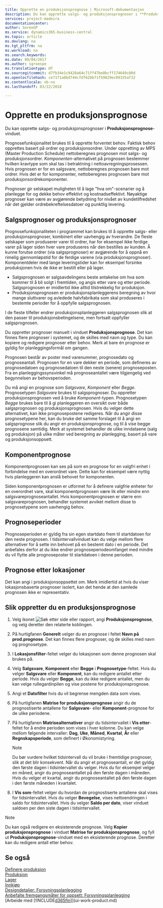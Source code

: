 ```yaml
---
title: Opprette en produksjonsprognose | Microsoft-dokumentasjon
description: Du kan opprette salgs- og produksjonsprognoser i **Produksjonsprognose**-vinduet.
services: project-madeira
documentationcenter: 
author: SorenGP
ms.service: dynamics365-business-central
ms.topic: article
ms.devlang: na
ms.tgt_pltfrm: na
ms.workload: na
ms.search.keywords: 
ms.date: 09/04/2017
ms.author: sgroespe
ms.translationtype: HT
ms.sourcegitcommit: d7fb34e1c9428a64c71ff47be8bcff174649c00d
ms.openlocfilehash: ce71f1a0bd744cfdf62bb71f59829ec09155af32
ms.contentlocale: nb-no
ms.lasthandoff: 03/22/2018

---
```

# <a name="create-a-production-forecast"></a>Opprette en produksjonsprognose
Du kan opprette salgs- og produksjonsprognoser i **Produksjonsprognose**-vinduet.  

Prognosefunksjonalitet brukes til å opprette forventet behov. Faktisk behov opprettes basert på ordrer og produksjonsordrer. Under oppretting av MPS (Master Production Schedule) nettoberegnes prognosen mot salgs- og produksjonsordrer. *Komponenten*-alternativet på prognosen bestemmer hvilken kravtype som skal tas i betraktning i nettoavregningsprosessen. Hvis prognosen er for en salgsvare, nettoberegnes prognosen bare mot ordrer. Hvis det er for komponenter, nettoberegnes prognosen bare mot produksjonsordrekomponenter.  

Prognoser gir selskapet muligheten til å lage "hva om"-scenarier og å planlegge for og dekke behov effektivt og kostnadseffektivt. Nøyaktige prognoser kan være av avgjørende betydning for nivået av kundetilfredshet når det gjelder ordrebekreftelsesdatoer og punktlig levering.  

## <a name="sales-forecasts-and-production-forecasts"></a>Salgsprognoser og produksjonsprognoser  
Prognosefunksjonaliteten i programmet kan brukes til å opprette salgs- eller produksjonsprognoser, kombinert eller uavhengig av hverandre. De fleste selskaper som produserer varer til ordrer, har for eksempel ikke ferdige varer på lager siden hver vare produseres når den bestilles av kunden. Å kunne forutse ordrer (via salgsprognoser) er avgjørende for å oppnå en rimelig gjennomløpstid for de ferdige varene (via produksjonsprognoser). Komponentdeler med lange leveringstider kan for eksempel forsinke produksjonen hvis de ikke er bestilt eller på lager.  

-   Salgsprognosen er salgsavdelingens beste antakelse om hva som kommer til å bli solgt i fremtiden, og angis etter vare og etter periode. Salgsprognosen er imidlertid ikke alltid tilstrekkelig for produksjon.  
-   Produksjonsprognosen er produksjonsplanleggerens beregning av hvor mange sluttvarer og avledede halvfabrikata som skal produseres i bestemte perioder for å oppfylle salgsprognosen.  

I de fleste tilfeller endrer produksjonsplanleggeren salgsprognosen slik at den passer til produksjonsbetingelsene, men fortsatt oppfyller salgsprognosen.  

Du oppretter prognoser manuelt i vinduet **Produksjonsprognose**. Det kan finnes flere prognoser i systemet, og de skilles med navn og type. Du kan kopiere og redigere prognoser etter behov. Merk at bare én prognose er gyldig for planleggingsformål om gangen.  

Prognosen består av poster med varenummer, prognosedato og prognoseantall. Prognosen for en vare dekker en periode, som defineres av prognosedatoen og prognosedatoen til den neste (senere) prognoseposten. Fra en planleggingssynsvinkel må prognoseantallet være tilgjengelig ved begynnelsen av behovsperioden.  

Du må angi en prognose som *Salgsvare*, *Komponent* eller *Begge*. Prognosetypen *Salgsvare* brukes til salgsprognoser. Du oppretter produksjonsprognosen ved å bruke *Komponent*-typen. Prognosetypen *Begge* brukes bare til å gi planleggeren en oversikt over både salgsprognosen og produksjonsprognosen. Hvis du velger dette alternativet, kan ikke prognosepostene redigeres. Når du angir disse prognosetypene her, kan du bruke det samme forslaget til å angi en salgsprognose slik du angir en produksjonsprognose, og til å vise begge prognosene samtidig. Merk at systemet behandler de ulike inndataene (salg og produksjon) på ulike måter ved beregning av planlegging, basert på vare og produksjonsoppsett.  

## <a name="component-forecast"></a>Komponentprognose  
Komponentprognosen kan ses på som en prognose for en valgfri enhet i forbindelse med en overordnet vare. Dette kan for eksempel være nyttig hvis planleggeren kan anslå behovet for komponenten.  

Siden komponentprognosen er utformet for å definere valgfrie enheter for en overordnet vare, skal komponentprognosen være lik eller mindre enn salgsvareprognoseantallet. Hvis komponentprognosen er større enn salgsvareprognosen, behandler systemet avviket mellom disse to prognosetypene som uavhengig behov.  

## <a name="forecasting-periods"></a>Prognoseperioder  
 Prognoseperioden er gyldig fra sin egen startdato frem til startdatoen for den neste prognosen. I tidsintervallvinduet kan du velge mellom flere alternativer for å sette inn behovet på en bestemt dato i en periode. Det anbefales derfor at du ikke endrer prognoseperiodeomfanget med mindre du vil flytte alle prognoseposter til startdatoen i denne perioden.  

## <a name="forecast-by-locations"></a>Prognose etter lokasjoner  
Det kan angi i produksjonsoppsettet om. Merk imidlertid at hvis du viser lokasjonsbaserte prognoser isolert, kan det hende at den samlede prognosen ikke er representativ.

## <a name="to-create-a-production-forecast"></a>Slik oppretter du en produksjonsprognose

1.  Velg ikonet ![Søk etter side eller rapport](media/ui-search/search_small.png "Søk etter side eller rapport"), angi **Produksjonsprognose**, og velg deretter den relaterte koblingen.  
2.  På hurtigfanen **Generelt** velger du en prognose i feltet **Navn på prod.prognose**. Det kan finnes flere prognoser, og de skilles med navn og prognosetype.  
3.  I **Lokasjonsfilter**-feltet velger du lokasjonen som denne prognosen skal brukes på.  
4.  Velg **Salgsvare**, **Komponent** eller **Begge** i **Prognosetype**-feltet. Hvis du velger **Salgsvare** eller **Komponent**, kan du redigere antallet etter periode. Hvis du velger **Begge**, kan du ikke redigere antallet, men du kan velge rullegardinpilen og vise postene for produksjonsprognose.  
5.  Angi et **Datofilter** hvis du vil begrense mengden data som vises.  
6.  På hurtigfanen **Matrise for produksjonsprognose** angir du de prognostiserte antallene for **Salgsvare**- eller **Komponent**-prognose for de ulike periodene.  
7.  På hurtigfanen **Matrisealternativer** angir du tidsintervallet i **Vis etter**-feltet for å endre perioden som vises i hver kolonne. Du kan velge mellom følgende intervaller: **Dag**, **Uke**, **Måned**, **Kvartal**, **År** eller **Regnskapsperiode**, som definert i Økonomistyring.  

    > [!NOTE]  
    >  Du bør vurdere hvilket tidsintervall du vil bruke i fremtidige prognoser, slik at det blir konsekvent. Når du angir et prognoseantall, er det gyldig den første dagen i tidsintervallet du velger. Hvis du for eksempel velger en måned, angir du prognoseantallet på den første dagen i måneden. Hvis du velger et kvartal, angir du prognoseantallet på den første dagen i den første måneden i kvartalet.  

8.  I **Vis som**-feltet velger du hvordan de prognostiserte antallene skal vises for tidsintervallet. Hvis du velger **Bevegelse**, vises nettoendringen i saldo for tidsintervallet. Hvis du velger **Saldo per dato**, viser vinduet saldoen per den siste dagen i tidsintervallet.  

> [!NOTE]  
>  Du kan også redigere en eksisterende prognose. Velg **Kopier produksjonsprognose** i vinduet **Matrise for produksjonsprognose**, og fyll ut **Produksjonsprognose**-vinduet med en eksisterende prognose. Deretter kan du redigere antall etter behov.  

## <a name="see-also"></a>Se også  
[Definere produksjon](production-configure-production-processes.md)  
[Produksjon](production-manage-manufacturing.md)    
[Lager](inventory-manage-inventory.md)  
[Innkjøp](purchasing-manage-purchasing.md)  
[Designdetaljer: Forsyningsplanlegging](design-details-supply-planning.md)   
[Anbefalte fremgangsmåter for oppsett: Forsyningsplanlegging](setup-best-practices-supply-planning.md)  
[Arbeide med [!INCLUDE[d365fin](includes/d365fin_md.md)]](ui-work-product.md)

